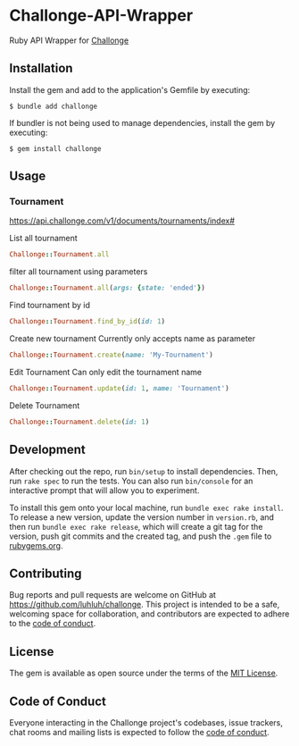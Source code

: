 # Challonge-API-Wrapper

Ruby API Wrapper for [Challonge](https://challonge.com/)

## Installation

Install the gem and add to the application's Gemfile by executing:

    $ bundle add challonge

If bundler is not being used to manage dependencies, install the gem by executing:

    $ gem install challonge

## Usage

### Tournament
https://api.challonge.com/v1/documents/tournaments/index#

List all tournament
```ruby
Challonge::Tournament.all
```
filter all tournament using parameters

```ruby
Challonge::Tournament.all(args: {state: 'ended'})
```

Find tournament by id
```ruby
Challonge::Tournament.find_by_id(id: 1)
```
Create new tournament
Currently only accepts name as parameter
```ruby
Challonge::Tournament.create(name: 'My-Tournament')
```
Edit Tournament
Can only edit the tournament name
```ruby
Challonge::Tournament.update(id: 1, name: 'Tournament')
```
Delete Tournament
```ruby
Challonge::Tournament.delete(id: 1)
```

## Development

After checking out the repo, run `bin/setup` to install dependencies. Then, run `rake spec` to run the tests. You can also run `bin/console` for an interactive prompt that will allow you to experiment.

To install this gem onto your local machine, run `bundle exec rake install`. To release a new version, update the version number in `version.rb`, and then run `bundle exec rake release`, which will create a git tag for the version, push git commits and the created tag, and push the `.gem` file to [rubygems.org](https://rubygems.org).

## Contributing

Bug reports and pull requests are welcome on GitHub at https://github.com/luhluh/challonge. This project is intended to be a safe, welcoming space for collaboration, and contributors are expected to adhere to the [code of conduct](https://github.com/luhluh-17/challonge/blob/main/CODE_OF_CONDUCT.md).

## License

The gem is available as open source under the terms of the [MIT License](https://opensource.org/licenses/MIT).

## Code of Conduct

Everyone interacting in the Challonge project's codebases, issue trackers, chat rooms and mailing lists is expected to follow the [code of conduct](https://github.com/luhluh-17/challonge/blob/main/CODE_OF_CONDUCT.md).
